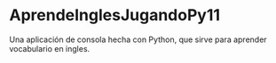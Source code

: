 # AprendeInglesJugandoPy11
Una aplicación de consola hecha con Python, que sirve para aprender vocabulario en ingles.
